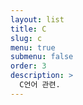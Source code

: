 ```yaml
---
layout: list
title: C
slug: c
menu: true
submenu: false
order: 3
description: >
  C언어 관련.  
---
```

